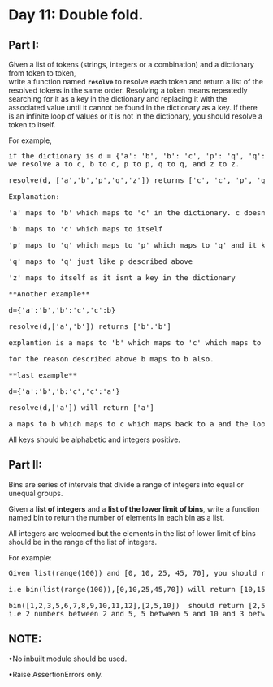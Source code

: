 # Day 11: Double fold.
## Part I:

Given a list of tokens (strings, integers or a combination) and a dictionary from token to token,<br>
write a function named  **`resolve`** to resolve each token and return a list of the resolved tokens in the same order. 
Resolving a token means repeatedly searching for it as a key in the dictionary and replacing it with the associated value until it cannot be found in the dictionary as a key. 
If there is an infinite loop of values or it is not in the dictionary, you should resolve a token to itself.

For example, 
<pre>
if the dictionary is d = {'a': 'b', 'b': 'c', 'p': 'q', 'q': 'p'}, 
we resolve a to c, b to c, p to p, q to q, and z to z.

resolve(d, ['a','b','p','q','z']) returns ['c', 'c', 'p', 'q', 'z']

Explanation:

'a' maps to 'b' which maps to 'c' in the dictionary. c doesnt map to anything(i.e is not a key so it maps to itself)  

'b' maps to 'c' which maps to itself  

'p' maps to 'q' which maps to 'p' which maps to 'q' and it keeps going infinite;y. Hence we map 'p' to itself   
 
'q' maps to 'q' just like p described above   

'z' maps to itself as it isnt a key in the dictionary   

**Another example**   

d={'a':'b','b':'c','c':b}   

resolve(d,['a','b']) returns ['b'.'b']   

explantion is a maps to 'b' which maps to 'c' which maps to 'b' which maps to c(infinitely) so the answer is b   

for the reason described above b maps to b also.   

**last example**    

d={'a':'b','b:'c','c':'a'}   

resolve(d,['a']) will return ['a']   

a maps to b which maps to c which maps back to a and the loop continues.   
</pre>

 

All keys should be alphabetic and integers positive.

 

## Part II:

Bins are series of intervals that divide a range of integers into equal or unequal groups.

Given a **list of integers** and a **list of the lower limit of bins**, write a function named bin to return the number of elements in each bin as a list.  

All integers are welcomed but the elements in the list of lower limit of bins should be in the range of the list of integers.

 

For example:
<pre>
Given list(range(100)) and [0, 10, 25, 45, 70], you should return [10,15,20,25,30]

i.e bin(list(range(100)),[0,10,25,45,70]) will return [10,15,20,25,30]

bin([1,2,3,5,6,7,8,9,10,11,12],[2,5,10])  should return [2,5,3]  
i.e 2 numbers between 2 and 5, 5 between 5 and 10 and 3 between 10 and infinity.
</pre>

## NOTE:

•No inbuilt module should be used.  

•Raise AssertionErrors only.  

